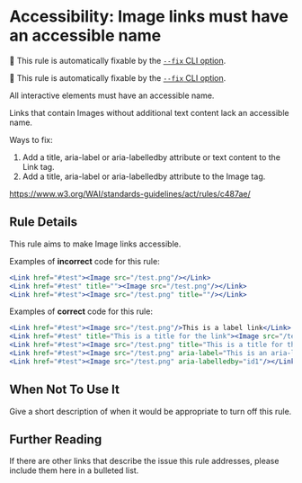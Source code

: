 # Accessibility: Image links must have an accessible name

🔧 This rule is automatically fixable by the [`--fix` CLI option](https://eslint.org/docs/latest/user-guide/command-line-interface#--fix).

<!-- end auto-generated rule header -->

🔧 This rule is automatically fixable by the [`--fix` CLI option](https://eslint.org/docs/latest/user-guide/command-line-interface#--fix).

All interactive elements must have an accessible name.

Links that contain Images without additional text content lack an accessible name.

Ways to fix:

1. Add a title, aria-label or aria-labelledby attribute or text content to the Link tag.
2. Add a title, aria-label or aria-labelledby attribute to the Image tag.

<https://www.w3.org/WAI/standards-guidelines/act/rules/c487ae/>

## Rule Details

This rule aims to make Image links accessible.

Examples of **incorrect** code for this rule:

```jsx
<Link href="#test"><Image src="/test.png"/></Link>
<Link href="#test" title=""><Image src="/test.png"/></Link>
<Link href="#test"><Image src="/test.png" title=""/></Link>
```

Examples of **correct** code for this rule:

```jsx
<Link href="#test"><Image src="/test.png"/>This is a label link</Link>
<Link href="#test" title="This is a title for the link"><Image src="/test.png"/></Link>
<Link href="#test"><Image src="/test.png" title="This is a title for the image link"/></Link>
<Link href="#test"><Image src="/test.png" aria-label="This is an aria-label for the image link"/></Link>
<Link href="#test"><Image src="/test.png" aria-labelledby="id1"/></Link>
```

## When Not To Use It

Give a short description of when it would be appropriate to turn off this rule.

## Further Reading

If there are other links that describe the issue this rule addresses, please include them here in a bulleted list.
